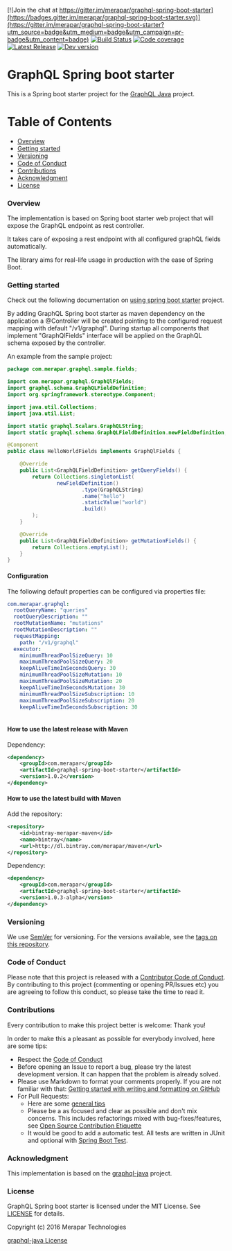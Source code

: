 [![Join the chat at https://gitter.im/merapar/graphql-spring-boot-starter](https://badges.gitter.im/merapar/graphql-spring-boot-starter.svg)](https://gitter.im/merapar/graphql-spring-boot-starter?utm_source=badge&utm_medium=badge&utm_campaign=pr-badge&utm_content=badge)
[![Build Status](https://api.travis-ci.org/merapar/graphql-spring-boot-starter.svg?branch=master)](https://travis-ci.org/merapar/graphql-spring-boot-starter)
[![Code coverage](https://codecov.io/gh/merapar/graphql-spring-boot-starter/branch/master/graph/badge.svg)](https://codecov.io/gh/merapar/graphql-spring-boot-starter)
[![Latest Release](https://maven-badges.herokuapp.com/maven-central/com.merapar/graphql-spring-boot-starter/badge.svg)](https://maven-badges.herokuapp.com/maven-central/com.merapar/graphql-spring-boot-starter/)
[![Dev version](https://api.bintray.com/packages/merapar/maven/graphql-spring-boot-starter/images/download.svg)](https://bintray.com/merapar/maven/graphql-spring-boot-starter/_latestVersion)

# GraphQL Spring boot starter

This is a Spring boot starter project for the [GraphQL Java](https://github.com/graphql-java/graphql-java) project.


# Table of Contents
 
- [Overview](#overview)
- [Getting started](#getting-started)
- [Versioning](#versioning)
- [Code of Conduct](#code-of-conduct)
- [Contributions](#contributions)
- [Acknowledgment](#acknowledgment)
- [License](#license)


### Overview

The implementation is based on Spring boot starter web project that will expose the GraphQL endpoint as rest controller.

It takes care of exposing a rest endpoint with all configured graphQL fields automatically.

The library aims for real-life usage in production with the ease of Spring Boot.


### Getting started

Check out the following documentation on [using spring boot starter](http://docs.spring.io/spring-boot/docs/current/reference/htmlsingle/#using-boot-starter) project.

By adding GraphQL Spring boot starter as maven dependency on the application a @Controller will be created pointing to the configured request mapping with default "/v1/graphql".
During startup all components that implement "GraphQlFields" interface will be applied on the GraphQL schema exposed by the controller.

An example from the sample project:
```java
package com.merapar.graphql.sample.fields;

import com.merapar.graphql.GraphQlFields;
import graphql.schema.GraphQLFieldDefinition;
import org.springframework.stereotype.Component;

import java.util.Collections;
import java.util.List;

import static graphql.Scalars.GraphQLString;
import static graphql.schema.GraphQLFieldDefinition.newFieldDefinition;

@Component
public class HelloWorldFields implements GraphQlFields {

    @Override
    public List<GraphQLFieldDefinition> getQueryFields() {
        return Collections.singletonList(
                newFieldDefinition()
                        .type(GraphQLString)
                        .name("hello")
                        .staticValue("world")
                        .build()
        );
    }

    @Override
    public List<GraphQLFieldDefinition> getMutationFields() {
        return Collections.emptyList();
    }
}
```


#### Configuration

The following default properties can be configured via properties file:

```yaml
com.merapar.graphql:
  rootQueryName: "queries"
  rootQueryDescription: ""
  rootMutationName: "mutations"
  rootMutationDescription: ""
  requestMapping:
    path: "/v1/graphql"
  executor:
    minimumThreadPoolSizeQuery: 10
    maximumThreadPoolSizeQuery: 20
    keepAliveTimeInSecondsQuery: 30
    minimumThreadPoolSizeMutation: 10
    maximumThreadPoolSizeMutation: 20
    keepAliveTimeInSecondsMutation: 30
    minimumThreadPoolSizeSubscription: 10
    maximumThreadPoolSizeSubscription: 20
    keepAliveTimeInSecondsSubscription: 30
    
```


#### How to use the latest release with Maven

Dependency:

```xml
<dependency>
    <groupId>com.merapar</groupId>
    <artifactId>graphql-spring-boot-starter</artifactId>
    <version>1.0.2</version>
</dependency>

```


#### How to use the latest build with Maven

Add the repository:

```xml
<repository>
    <id>bintray-merapar-maven</id>
    <name>bintray</name>
    <url>http://dl.bintray.com/merapar/maven</url>
</repository>

```

Dependency:

```xml
<dependency>
    <groupId>com.merapar</groupId>
    <artifactId>graphql-spring-boot-starter</artifactId>
    <version>1.0.3-alpha</version>
</dependency>

```


### Versioning

We use [SemVer](http://semver.org/) for versioning. For the versions available, see the [tags on this repository](https://github.com/merapar/graphql-spring-boot-starter/tags). 


### Code of Conduct

Please note that this project is released with a [Contributor Code of Conduct](CODE_OF_CONDUCT.md).
By contributing to this project (commenting or opening PR/Issues etc) you are agreeing to follow this conduct, so please
take the time to read it. 


### Contributions

Every contribution to make this project better is welcome: Thank you! 

In order to make this a pleasant as possible for everybody involved, here are some tips:

- Respect the [Code of Conduct](#code-of-conduct)
- Before opening an Issue to report a bug, please try the latest development version. It can happen that the problem is already solved.
- Please use Markdown to format your comments properly. If you are not familiar with that: [Getting started with writing and formatting on GitHub](https://help.github.com/articles/getting-started-with-writing-and-formatting-on-github/)
- For Pull Requests:
  - Here are some [general tips](https://github.com/blog/1943-how-to-write-the-perfect-pull-request)
  - Please be a as focused and clear as possible and don't mix concerns. This includes refactorings mixed with bug-fixes/features, see [Open Source Contribution Etiquette](http://tirania.org/blog/archive/2010/Dec-31.html) 
  - It would be good to add a automatic test. All tests are written in JUnit and optional with [Spring Boot Test](http://docs.spring.io/spring-boot/docs/current/reference/html/boot-features-testing.html).


### Acknowledgment

This implementation is based on the [graphql-java](https://github.com/graphql-java/graphql-java) project.


### License

GraphQL Spring boot starter is licensed under the MIT License. See [LICENSE](LICENSE.md) for details.

Copyright (c) 2016 Merapar Technologies

[graphql-java License](https://github.com/graphql-java/graphql-java/blob/master/LICENSE.md)
